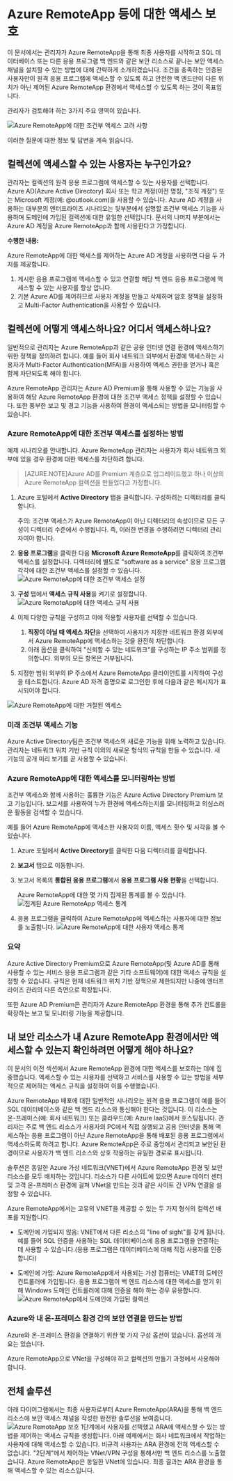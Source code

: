 
<properties 
    pageTitle="Azure RemoteApp 등에 대한 액세스 보호 | Microsoft Azure"
	description="Azure Active Directory의 조건부 액세스를 사용하여 Azure RemoteApp에 대한 액세스를 보호하는 방법을 알아봅니다"
	services="remoteapp"
	documentationCenter="" 
	authors="piotrci" 
	manager="mbaldwin" />

<tags 
    ms.service="remoteapp" 
    ms.workload="compute" 
    ms.tgt_pltfrm="na" 
    ms.devlang="na" 
    ms.topic="article" 
    ms.date="01/12/2016" 
    ms.author="elizapo" />

# Azure RemoteApp 등에 대한 액세스 보호

이 문서에서는 관리자가 Azure RemoteApp을 통해 최종 사용자를 시작하고 SQL 데이터베이스 또는 다른 응용 프로그램 백 엔드와 같은 보안 리소스로 끝나는 보안 액세스 채널을 설치할 수 있는 방법에 대해 간략하게 소개하겠습니다. 조건을 충족하는 인증된 사용자만이 원격 응용 프로그램에 액세스할 수 있도록 하고 안전한 백 엔드만이 다른 위치가 아닌 제어된 Azure RemoteApp 환경에서 액세스할 수 있도록 하는 것이 목표입니다.

관리자가 검토해야 하는 3가지 주요 영역이 있습니다.

![Azure RemoteApp에 대한 조건부 액세스 고려 사항](./media/remoteapp-secureaccess/ra-conditionalenvironment.png)

이러한 질문에 대한 정보 및 답변을 계속 읽습니다.

## 컬렉션에 액세스할 수 있는 사용자는 누구인가요?
관리자는 컬렉션의 원격 응용 프로그램에 액세스할 수 있는 사용자를 선택합니다. Azure AD(Azure Active Directory) 회사 또는 학교 계정(이전 명칭, "조직 계정") 또는 Microsoft 계정(예: @outlook.com)을 사용할 수 있습니다. Azure AD 계정을 사용하는 대부분의 엔터프라이즈 시나리오는 뒷부분에서 설명할 조건부 액세스 기능을 사용하며 도메인에 가입된 컬렉션에 대한 유일한 선택입니다. 문서의 나머지 부분에서는 Azure AD 계정을 Azure RemoteApp과 함께 사용한다고 가정합니다.

**수행한 내용:**

Azure RemoteApp에 대한 액세스를 제어하는 Azure AD 계정을 사용하면 다음 두 가지를 제공합니다.

1.	게시한 응용 프로그램에 액세스할 수 있고 연결할 해당 백 엔드 응용 프로그램에 액세스할 수 있는 사용자를 항상 압니다.
2.	기본 Azure AD를 제어하므로 사용자 계정을 만들고 삭제하며 암호 정책을 설정하고 Multi-Factor Authentication을 사용할 수 있습니다. 

## 컬렉션에 어떻게 액세스하나요? 어디서 액세스하나요?
일반적으로 관리자는 Azure RemoteApp과 같은 공용 인터넷 연결 환경에 액세스하기 위한 정책을 정의하려 합니다. 예를 들어 회사 네트워크 외부에서 환경에 액세스하는 사용자가 Multi-Factor Authentication(MFA)을 사용하여 액세스 권한을 얻거나 혹은 함께 차단되도록 해야 합니다.

Azure RemoteApp 관리자는 Azure AD Premium을 통해 사용할 수 있는 기능을 사용하여 해당 Azure RemoteApp 환경에 대한 조건부 액세스 정책을 설정할 수 있습니다. 또한 풍부한 보고 및 경고 기능을 사용하여 환경이 액세스되는 방법을 모니터링할 수 있습니다.

### Azure RemoteApp에 대한 조건부 액세스를 설정하는 방법
예제 시나리오를 안내합니다. Azure RemoteApp 관리자는 사용자가 회사 네트워크 외부에 있을 경우 환경에 대한 액세스를 차단하려 합니다.

>[AZURE.NOTE]Azure AD를 Premium 계층으로 업그레이드했고 하나 이상의 Azure RemoteApp 컬렉션을 만들었다고 가정합니다.

1.	Azure 포털에서 **Active Directory** 탭을 클릭합니다. 구성하려는 디렉터리를 클릭합니다.

	주의: 조건부 액세스가 Azure RemoteApp이 아닌 디렉터리의 속성이므로 모든 구성이 디렉터리 수준에서 수행됩니다. 즉, 이러한 변경을 수행하려면 디렉터리 관리자여야 합니다.

2.	**응용 프로그램**을 클릭한 다음 **Microsoft Azure RemoteApp**를 클릭하여 조건부 액세스를 설정합니다. 디렉터리에 별도로 "software as a service" 응용 프로그램 각각에 대한 조건부 액세스를 설정할 수 있습니다. ![Azure RemoteApp에 대한 조건부 액세스 설정](./media/remoteapp-secureaccess/ra-conditionalaccessscreen.png)
 

3.	**구성** 탭에서 **액세스 규칙 사용**을 켜기로 설정합니다. ![Azure RemoteApp에 대한 액세스 규칙 사용](./media/remoteapp-secureaccess/ra-enableaccessrules.png)
 

4.	이제 다양한 규칙을 구성하고 이에 적용할 사용자를 선택할 수 있습니다.

	1. **직장이 아닐 때 액세스 차단**을 선택하여 사용자가 지정한 네트워크 환경 외부에서 Azure RemoteApp에 액세스하는 것을 완전히 차단합니다.
	2. 아래 옵션을 클릭하여 "신뢰할 수 있는 네트워크"를 구성하는 IP 주소 범위를 정의합니다. 외부의 모든 항목은 거부됩니다.

5.	지정한 범위 외부의 IP 주소에서 Azure RemoteApp 클라이언트를 시작하여 구성을 테스트합니다. Azure AD 자격 증명으로 로그인한 후에 다음과 같은 메시지가 표시되어야 합니다.

![Azure RemoteApp에 대한 거절된 액세스](./media/remoteapp-secureaccess/ra-accessdenied.png)
 

### 미래 조건부 액세스 기능 
Azure Active Directory팀은 조건부 액세스의 새로운 기능을 위해 노력하고 있습니다. 관리자는 네트워크 위치 기반 규칙 이외의 새로운 형식의 규칙을 만들 수 있습니다. 새 기능의 공개 미리 보기를 곧 사용할 수 있습니다.

### Azure RemoteApp에 대한 액세스를 모니터링하는 방법
조건부 액세스와 함께 사용하는 훌륭한 기능은 Azure Active Directory Premium 보고 기능입니다. 보고서를 사용하여 누가 환경에 액세스하는지를 모니터링하고 의심스러운 활동을 검색할 수 있습니다.

예를 들어 Azure RemoteApp에 액세스한 사용자의 이름, 액세스 횟수 및 시각을 볼 수 있습니다.

1.	Azure 포털에서 **Active Directory**를 클릭한 다음 디렉터리를 클릭합니다.

2.	**보고서** 탭으로 이동합니다.

3.	보고서 목록의 **통합된 응용 프로그램**에서 **응용 프로그램 사용 현황**을 선택합니다.

	Azure RemoteApp에 대한 몇 가지 집계된 통계를 볼 수 있습니다. ![집계된 Azure RemoteApp 액세스 통계](./media/remoteapp-secureaccess/ra-accessstats.png)
 
5.	응용 프로그램을 클릭하여 Azure RemoteApp에 액세스하는 사용자에 대한 정보를 노출합니다. ![Azure RemoteApp에 대한 사용자 액세스 통계](./media/remoteapp-secureaccess/ra-userstats.png)
 
### 요약
Azure Active Directory Premium으로 Azure RemoteApp(및 Azure AD를 통해 사용할 수 있는 서비스 응용 프로그램과 같은 기타 소프트웨어)에 대한 액세스 규칙을 설정할 수 있습니다. 규칙은 현재 네트워크 위치 기반 정책으로 제한되지만 나중에 엔터프라이즈 관리의 다른 측면으로 확장됩니다.

또한 Azure AD Premium은 관리자가 Azure RemoteApp 환경을 통해 추가 컨트롤을 확장하는 보고 및 모니터링 기능을 제공합니다.

## 내 보안 리소스가 내 Azure RemoteApp 환경에서만 액세스할 수 있는지 확인하려면 어떻게 해야 하나요?
이 문서의 이전 섹션에서 Azure RemoteApp 환경에 대한 액세스를 보호하는 데에 집중했습니다. 액세스할 수 있는 사용자를 선택하고 서비스를 사용할 수 있는 방법을 세부적으로 제어하는 액세스 규칙을 설정하여 이를 수행했습니다.

Azure RemoteApp 배포에 대한 일반적인 시나리오는 원격 응용 프로그램이 예를 들어 SQL 데이터베이스와 같은 백 엔드 리소스와 통신해야 한다는 것입니다. 이 리소스는 온-프레미스(예: 회사 네트워크) 또는 클라우드(예: Azure IaaS)에서 호스팅됩니다. 관리자는 주로 백 엔드 리소스가 사용자의 PC에서 직접 실행되고 공용 인터넷을 통해 액세스하는 응용 프로그램이 아닌 Azure RemoteApp을 통해 배포된 응용 프로그램에서 액세스하도록 하려고 합니다. Azure RemoteApp은 주로 중앙에서 관리되고 보안된 환경이므로 사용자가 백 엔드 리소스와 상호 작용하는 유일한 경로로 표시됩니다.

솔루션은 동일한 Azure 가상 네트워크(VNET)에서 Azure RemoteApp 환경 및 보안 리소스를 모두 배치하는 것입니다. 리소스가 다른 사이트에 있으면 Azure 데이터 센터 및 고객 온-프레미스 환경에 걸쳐 VNet을 만드는 것과 같은 사이트 간 VPN 연결을 설정할 수 있습니다.

Azure RemoteApp에서는 고유의 VNET을 제공할 수 있는 두 가지 형식의 컬렉션 배포를 지원합니다.

-	도메인에 가입되지 않음: VNET에서 다른 리소스의 "line of sight"를 갖게 됩니다. 예를 들어 SQL 인증을 사용하는 SQL 데이터베이스에 응용 프로그램을 연결하는 데 사용할 수 있습니다.(응용 프로그램은 데이터베이스에 대해 직접 사용자를 인증합니다)

-	도메인에 가입: Azure RemoteApp에서 사용되는 가상 컴퓨터는 VNET의 도메인 컨트롤러에 가입됩니다. 응용 프로그램이 백 엔드 리소스에 대한 액세스를 얻기 위해 Windows 도메인 컨트롤러에 대해 인증을 해야 하는 경우 유용합니다. ![Azure RemoteApp에서 도메인에 가입된 컬렉션](./media/remoteapp-secureaccess/ra-domainjoined.png)
 
### Azure와 내 온-프레미스 환경 간의 보안 연결을 만드는 방법
Azure와 온-프레미스 환경을 연결하기 위한 몇 가지 구성 옵션이 있습니다. 옵션의 개요는 있습니다.

Azure RemoteApp으로 VNet을 구성해야 하고 컬렉션의 만들기 과정에서 사용해야 합니다.

## 전체 솔루션
아래 다이어그램에서는 최종 사용자로부터 Azure RemoteApp(ARA)을 통해 백 엔드 리소스에 보안 액세스 채널을 작성한 완전한 솔루션을 보여줍니다. ![Azure RemoteApp 보호](./media/remoteapp-secureaccess/ra-secureoverview.png) 1단계에서 사용자를 선택했고 ARA에 액세스할 수 있는 방법을 제어하는 액세스 규칙을 생성합니다. 아래 예제에서는 회사 네트워크에서 작업하는 사용자에 대해 액세스할 수 있습니다. 비규격 사용자는 ARA 환경에 전혀 액세스할 수 없습니다. "2단계"에서 제어하는 VNet/VPN 구성을 통해서만 백 엔드 리소스를 노출했습니다. Azure RemoteApp은 동일한 VNet에 있습니다. 최종 결과는 ARA 환경을 통해 액세스할 수 있는 리소스입니다.

<!---HONumber=AcomDC_0121_2016-->